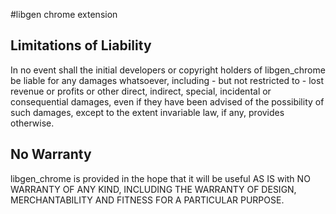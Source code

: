 #libgen chrome extension

Limitations of Liability
------------------------
In no event shall the initial developers or copyright holders of libgen_chrome be liable for any damages whatsoever, including - but not restricted to - lost revenue or profits or other direct, indirect, special, incidental or consequential damages, even if they have been advised of the possibility of such damages, except to the extent invariable law, if any, provides otherwise.


No Warranty
-----------
libgen_chrome is provided in the hope that it will be useful AS IS with NO WARRANTY OF ANY KIND, INCLUDING THE WARRANTY OF DESIGN, MERCHANTABILITY AND FITNESS FOR A PARTICULAR PURPOSE.
